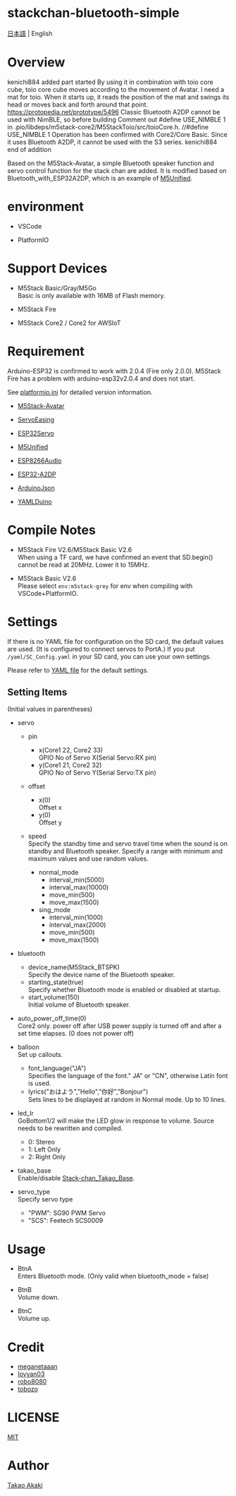 # stackchan-bluetooth-simple

[日本語](README.md) | English

# Overview 

kenichi884 added part started
By using it in combination with toio core cube, toio core cube moves according to the movement of Avatar.
I need a mat for toio. When it starts up, it reads the position of the mat and swings its head or moves back and forth around that point.
https://protopedia.net/prototype/5496
Classic Bluetooth A2DP cannot be used with NimBLE, so before building
Comment out #define USE_NIMBLE 1 in .pio/libdeps/m5stack-core2/M5StackToio/src/toioCore.h.
//#define USE_NIMBLE 1
Operation has been confirmed with Core2/Core Basic. Since it uses Bluetooth A2DP, it cannot be used with the S3 series.
kenichi884 end of addition

Based on the M5Stack-Avatar, a simple Bluetooth speaker function and servo control function for the stack chan are added.
It is modified based on Bluetooth_with_ESP32A2DP, which is an example of [M5Unified](https://github.com/m5stack/M5Unified).


# environment

- VSCode

- PlatformIO

# Support Devices

- M5Stack Basic/Gray/M5Go<br>Basic is only available with 16MB of Flash memory.

- M5Stack Fire

- M5Stack Core2 / Core2 for AWSIoT

# Requirement

Arduino-ESP32 is confirmed to work with 2.0.4 (Fire only 2.0.0). M5Stack Fire has a problem with arduino-esp32v2.0.4 and does not start.

See [platformio.ini](https://github.com/mongonta0716/stackchan-bluetooth-simple/blob/main/platformio.ini) for detailed version information.

- [M5Stack-Avatar](https://github.com/meganetaaan/m5stack-avatar)

- [ServoEasing](https://github.com/ArminJo/ServoEasing)

- [ESP32Servo](https://github.com/madhephaestus/ESP32Servo)

- [M5Unified](https://github.com/m5stack/M5Unified)

- [ESP8266Audio](https://github.com/earlephilhower/ESP8266Audio)

- [ESP32-A2DP](https://github.com/pschatzmann/ESP32-A2DP)

- [ArduinoJson](https://github.com/bblanchon/ArduinoJson)

- [YAMLDuino](https://github.com/tobozo/YAMLDuino)

# Compile Notes

- M5Stack Fire V2.6/M5Stack Basic V2.6<br>When using a TF card, we have confirmed an event that SD.begin() cannot be read at 20MHz. Lower it to 15MHz.

- M5Stack Basic V2.6<br>Please select `env:m5stack-grey` for env when compiling with VSCode+PlatformIO.

# Settings
If there is no YAML file for configuration on the SD card, the default values are used. (It is configured to connect servos to PortA.)
If you put `/yaml/SC_Config.yaml` in your SD card, you can use your own settings.

Please refer to [YAML file](https://github.com/mongonta0716/stackchan-bluetooth-simple/blob/main/data/yaml/SC_Config.yaml) for the default settings.

## Setting Items

(Initial values in parentheses)

- servo
    - pin
        - x(Core1 22, Core2 33)<br> GPIO No of Servo X(Serial Servo:RX pin)
        - y(Core1 21, Core2 32)<br> GPIO No of Servo Y(Serial Servo:TX pin)
    - offset<br>
        - x(0)<br> Offset x
        - y(0)<br> Offset y

    - speed<br>Specify the standby time and servo travel time when the sound is on standby and Bluetooth speaker. Specify a range with minimum and maximum values and use random values.
        - normal_mode
             - interval_min(5000)
             - interval_max(10000)
             - move_min(500)
             - move_max(1500)
        - sing_mode
             - interval_min(1000)
             - interval_max(2000)
             - move_min(500)
             - move_max(1500)
- bluetooth
    - device_name(M5Stack_BTSPK)<br>Specify the device name of the Bluetooth speaker.
    - starting_state(true)<br>Specify whether Bluetooth mode is enabled or disabled at startup.
    - start_volume(150)<br>Initial volume of Bluetooth speaker.

- auto_power_off_time(0)<br>Core2 only. power off after USB power supply is turned off and after a set time elapses. (0 does not power off)

- balloon<br>Set up callouts.
    - font_language("JA")<br>Specifies the language of the font." JA" or "CN", otherwise Latin font is used.
    - lyrics("おはよう","Hello","你好","Bonjour")<br>Sets lines to be displayed at random in Normal mode. Up to 10 lines.
- led_lr<br>GoBottom1/2 will make the LED glow in response to volume. Source needs to be rewritten and compiled.

    - 0: Stereo
    - 1: Left Only
    - 2: Right Only

- takao_base<br>Enable/disable [Stack-chan_Takao_Base](https://ssci.to/8905).

- servo_type<br>Specify servo type
    - "PWM": SG90 PWM Servo
    - "SCS": Feetech SCS0009

# Usage

- BtnA<br>Enters Bluetooth mode. (Only valid when bluetooth_mode = false)

- BtnB<br>Volume down.

- BtnC<br>Volume up.

# Credit
- [meganetaaan](https://github.com/meganetaaan)
- [lovyan03](https://github.com/lovyan03/LovyanGFX)
- [robo8080](https://github.com/robo8080)
- [tobozo](https://github.com/tobozo)

# LICENSE
[MIT](LICENSE)

# Author
[Takao Akaki](https://github.com/mongonta0716)



